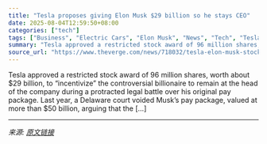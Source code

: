 ```yaml
---
title: "Tesla proposes giving Elon Musk $29 billion so he stays CEO"
date: 2025-08-04T12:59:50+08:00
categories: ["tech"]
tags: ["Business", "Electric Cars", "Elon Musk", "News", "Tech", "Tesla", "Transportation"]
summary: "Tesla approved a restricted stock award of 96 million shares, worth about $29 billion, to “incentivize” the controversial billionaire to remain at the head of the company during a protracted legal bat"
source_url: "https://www.theverge.com/news/718032/tesla-elon-musk-stock-pay-29-billion-ceo-shareholders"
---
```


Tesla approved a restricted stock award of 96 million shares, worth about $29 billion, to “incentivize” the controversial billionaire to remain at the head of the company during a protracted legal battle over his original pay package. Last year, a Delaware court voided Musk’s pay package, valued at more than $50 billion, arguing that the [&#8230;]

---

*来源: [原文链接](https://www.theverge.com/news/718032/tesla-elon-musk-stock-pay-29-billion-ceo-shareholders)*
